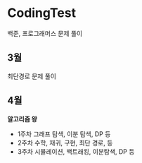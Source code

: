 # CodingTest
백준, 프로그래머스 문제 풀이

**3월**
----
최단경로 문제 풀이

**4월**
----
**알고리즘 왕**

- 1주차 그래프 탐색, 이분 탐색, DP 등
- 2주차 수학, 재귀, 구현, 최단 경로, 등
- 3주차 시뮬레이션, 백트래킹, 이분탐색, DP 등
